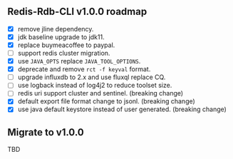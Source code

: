 ## Redis-Rdb-CLI v1.0.0 roadmap

- [x] remove jline dependency.
- [x] jdk baseline upgrade to jdk11.
- [x] replace buymeacoffee to paypal.
- [ ] support redis cluster migration.
- [x] use `JAVA_OPTS` replace `JAVA_TOOL_OPTIONS`.
- [x] deprecate and remove `rct -f keyval` format.
- [ ] upgrade influxdb to 2.x and use fluxql replace CQ.
- [ ] use logback instead of log4j2 to reduce toolset size.
- [ ] redis uri support cluster and sentinel. (breaking change)
- [x] default export file format change to jsonl. (breaking change)
- [x] use java default keystore instead of user generated. (breaking change)

## Migrate to v1.0.0

TBD